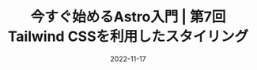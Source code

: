 ---
title: 今すぐ始めるAstro入門 | 第7回 Tailwind CSSを利用したスタイリング
at: CodeGrid
date: 2022-11-17
type: writing
draft: false
link: https://www.codegrid.net/articles/2022-astro-7/
---